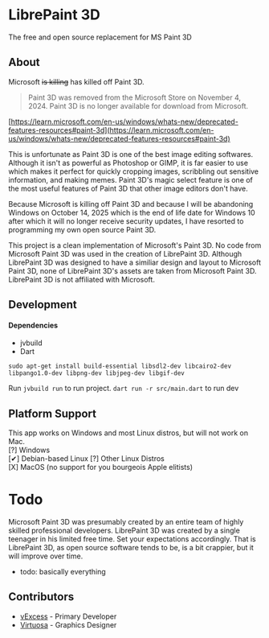 # LibrePaint 3D
The free and open source replacement for MS Paint 3D

## About
Microsoft ~~is killing~~ has killed off Paint 3D. 
> Paint 3D was removed from the Microsoft Store on November 4, 2024. Paint 3D is no longer available for download from Microsoft.

[https://learn.microsoft.com/en-us/windows/whats-new/deprecated-features-resources#paint-3d](https://learn.microsoft.com/en-us/windows/whats-new/deprecated-features-resources#paint-3d)

This is unfortunate as Paint 3D is one of the best image editing softwares. Although it isn't as powerful as Photoshop or GIMP, it is far easier to use which makes it perfect for quickly cropping images, scribbling out sensitive information, and making memes. Paint 3D's magic select feature is one of the most useful features of Paint 3D that other image editors don't have.

Because Microsoft is killing off Paint 3D and because I will be abandoning Windows on October 14, 2025 which is the end of life date for Windows 10 after which it will no longer receive security updates, I have resorted to programming my own open source Paint 3D.

This project is a clean implementation of Microsoft's Paint 3D. No code from Microsoft
Paint 3D was used in the creation of LibrePaint 3D. Although LibrePaint 3D was designed to have
a similiar design and layout to Microsoft Paint 3D, none of LibrePaint 3D's assets are taken
from Microsoft Paint 3D. LibrePaint 3D is not affiliated with Microsoft. 

## Development
#### Dependencies
- jvbuild
- Dart

`sudo apt-get install build-essential libsdl2-dev libcairo2-dev libpango1.0-dev libpng-dev libjpeg-dev libgif-dev`

Run `jvbuild run` to run project.
`dart run -r src/main.dart` to run dev

## Platform Support
This app works on Windows and most Linux distros, but will not work on Mac.  
[?] Windows  
[✔] Debian-based Linux
[?] Other Linux Distros  
[X] MacOS (no support for you bourgeois Apple elitists)  


# Todo
Microsoft Paint 3D was presumably created by an entire team of highly skilled professional developers. LibrePaint 3D was created by a single teenager in his limited free time. Set your expectations accordingly. That is LibrePaint 3D, as open source software tends to be, is a bit crappier, but it will improve over time.
- todo: basically everything

## Contributors
- [vExcess](https://github.com/vExcess) - Primary Developer
- [Virtuosa](https://www.khanacademy.org/profile/kaid_1077077685654678878412920/projects) - Graphics Designer
